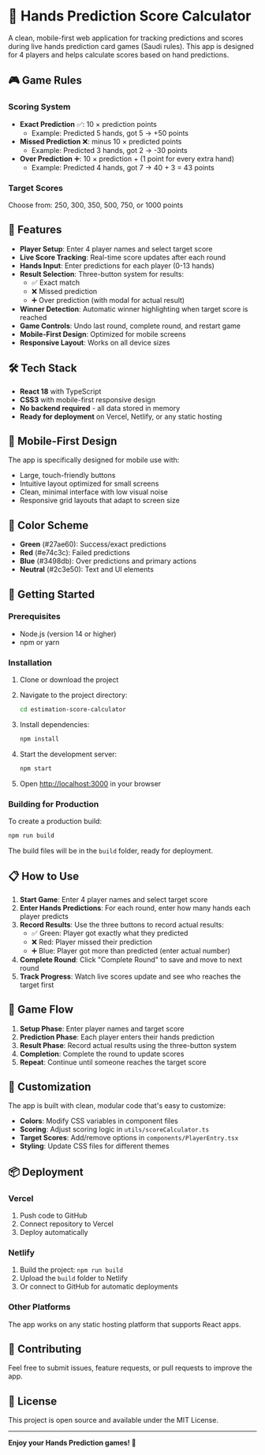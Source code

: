 # 🎯 Hands Prediction Score Calculator

A clean, mobile-first web application for tracking predictions and scores during live hands prediction card games (Saudi rules). This app is designed for 4 players and helps calculate scores based on hand predictions.

## 🎮 Game Rules

### Scoring System
- **Exact Prediction** ✅: 10 × prediction points
  - Example: Predicted 5 hands, got 5 → +50 points
- **Missed Prediction** ❌: minus 10 × predicted points
  - Example: Predicted 3 hands, got 2 → -30 points
- **Over Prediction** ➕: 10 × prediction + (1 point for every extra hand)
  - Example: Predicted 4 hands, got 7 → 40 + 3 = 43 points

### Target Scores
Choose from: 250, 300, 350, 500, 750, or 1000 points

## 🚀 Features

- **Player Setup**: Enter 4 player names and select target score
- **Live Score Tracking**: Real-time score updates after each round
- **Hands Input**: Enter predictions for each player (0-13 hands)
- **Result Selection**: Three-button system for results:
  - ✅ Exact match
  - ❌ Missed prediction
  - ➕ Over prediction (with modal for actual result)
- **Winner Detection**: Automatic winner highlighting when target score is reached
- **Game Controls**: Undo last round, complete round, and restart game
- **Mobile-First Design**: Optimized for mobile screens
- **Responsive Layout**: Works on all device sizes

## 🛠️ Tech Stack

- **React 18** with TypeScript
- **CSS3** with mobile-first responsive design
- **No backend required** - all data stored in memory
- **Ready for deployment** on Vercel, Netlify, or any static hosting

## 📱 Mobile-First Design

The app is specifically designed for mobile use with:
- Large, touch-friendly buttons
- Intuitive layout optimized for small screens
- Clean, minimal interface with low visual noise
- Responsive grid layouts that adapt to screen size

## 🎨 Color Scheme

- **Green** (#27ae60): Success/exact predictions
- **Red** (#e74c3c): Failed predictions
- **Blue** (#3498db): Over predictions and primary actions
- **Neutral** (#2c3e50): Text and UI elements

## 🚀 Getting Started

### Prerequisites
- Node.js (version 14 or higher)
- npm or yarn

### Installation

1. Clone or download the project
2. Navigate to the project directory:
   ```bash
   cd estimation-score-calculator
   ```

3. Install dependencies:
   ```bash
   npm install
   ```

4. Start the development server:
   ```bash
   npm start
   ```

5. Open [http://localhost:3000](http://localhost:3000) in your browser

### Building for Production

To create a production build:

```bash
npm run build
```

The build files will be in the `build` folder, ready for deployment.

## 📋 How to Use

1. **Start Game**: Enter 4 player names and select target score
2. **Enter Hands Predictions**: For each round, enter how many hands each player predicts
3. **Record Results**: Use the three buttons to record actual results:
   - ✅ Green: Player got exactly what they predicted
   - ❌ Red: Player missed their prediction
   - ➕ Blue: Player got more than predicted (enter actual number)
4. **Complete Round**: Click "Complete Round" to save and move to next round
5. **Track Progress**: Watch live scores update and see who reaches the target first

## 🎯 Game Flow

1. **Setup Phase**: Enter player names and target score
2. **Prediction Phase**: Each player enters their hands prediction
3. **Result Phase**: Record actual results using the three-button system
4. **Completion**: Complete the round to update scores
5. **Repeat**: Continue until someone reaches the target score

## 🔧 Customization

The app is built with clean, modular code that's easy to customize:

- **Colors**: Modify CSS variables in component files
- **Scoring**: Adjust scoring logic in `utils/scoreCalculator.ts`
- **Target Scores**: Add/remove options in `components/PlayerEntry.tsx`
- **Styling**: Update CSS files for different themes

## 📦 Deployment

### Vercel
1. Push code to GitHub
2. Connect repository to Vercel
3. Deploy automatically

### Netlify
1. Build the project: `npm run build`
2. Upload the `build` folder to Netlify
3. Or connect to GitHub for automatic deployments

### Other Platforms
The app works on any static hosting platform that supports React apps.

## 🤝 Contributing

Feel free to submit issues, feature requests, or pull requests to improve the app.

## 📄 License

This project is open source and available under the MIT License.

---

**Enjoy your Hands Prediction games! 🎯**
